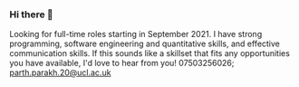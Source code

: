 ### Hi there 👋

Looking for full-time roles starting in September 2021.
I have strong programming, software engineering and quantitative skills, and effective communication skills. If this sounds like a skillset that fits any opportunities you have available, I'd love to hear from you!
07503256026; parth.parakh.20@ucl.ac.uk 

<!--
**Parth7/Parth7** is a ✨ _special_ ✨ repository because its `README.md` (this file) appears on your GitHub profile.

Here are some ideas to get you started:

- 🔭 I’m currently working on ...
- 🌱 I’m currently learning ...
- 👯 I’m looking to collaborate on ...
- 🤔 I’m looking for help with ...
- 💬 Ask me about ...
- 📫 How to reach me: ...
- 😄 Pronouns: ...
- ⚡ Fun fact: ...
-->
